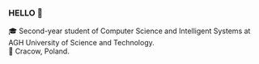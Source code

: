 ### HELLO :wave:
:mortar_board: Second-year student of Computer Science and Intelligent Systems at AGH University of Science and Technology. <br>
:round_pushpin: Cracow, Poland. 


